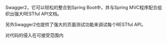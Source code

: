 Swagger2，它可以轻松的整合到Spring Boot中，并与Spring MVC程序配合组织出强大RESTful API文档。

另外Swagger2也提供了强大的页面测试功能来调试每个RESTful API。

对代码的侵入在可接受范围内